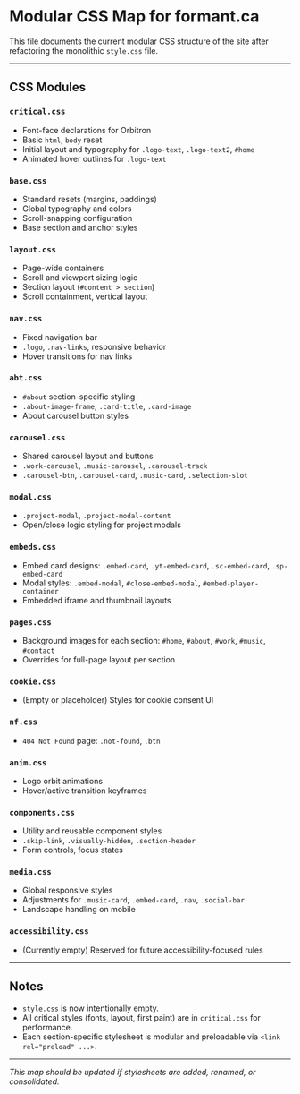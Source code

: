 # Modular CSS Map for formant.ca

This file documents the current modular CSS structure of the site after refactoring the monolithic `style.css` file.

---

## CSS Modules

### `critical.css`
- Font-face declarations for Orbitron
- Basic `html`, `body` reset
- Initial layout and typography for `.logo-text`, `.logo-text2`, `#home`
- Animated hover outlines for `.logo-text`

### `base.css`
- Standard resets (margins, paddings)
- Global typography and colors
- Scroll-snapping configuration
- Base section and anchor styles

### `layout.css`
- Page-wide containers
- Scroll and viewport sizing logic
- Section layout (`#content > section`)
- Scroll containment, vertical layout

### `nav.css`
- Fixed navigation bar
- `.logo`, `.nav-links`, responsive behavior
- Hover transitions for nav links

### `abt.css`
- `#about` section-specific styling
- `.about-image-frame`, `.card-title`, `.card-image`
- About carousel button styles

### `carousel.css`
- Shared carousel layout and buttons
- `.work-carousel`, `.music-carousel`, `.carousel-track`
- `.carousel-btn`, `.carousel-card`, `.music-card`, `.selection-slot`

### `modal.css`
- `.project-modal`, `.project-modal-content`
- Open/close logic styling for project modals

### `embeds.css`
- Embed card designs: `.embed-card`, `.yt-embed-card`, `.sc-embed-card`, `.sp-embed-card`
- Modal styles: `.embed-modal`, `#close-embed-modal`, `#embed-player-container`
- Embedded iframe and thumbnail layouts

### `pages.css`
- Background images for each section: `#home`, `#about`, `#work`, `#music`, `#contact`
- Overrides for full-page layout per section

### `cookie.css`
- (Empty or placeholder) Styles for cookie consent UI

### `nf.css`
- `404 Not Found` page: `.not-found`, `.btn`

### `anim.css`
- Logo orbit animations
- Hover/active transition keyframes

### `components.css`
- Utility and reusable component styles
- `.skip-link`, `.visually-hidden`, `.section-header`
- Form controls, focus states

### `media.css`
- Global responsive styles
- Adjustments for `.music-card`, `.embed-card`, `.nav`, `.social-bar`
- Landscape handling on mobile

### `accessibility.css`
- (Currently empty) Reserved for future accessibility-focused rules

---

## Notes
- `style.css` is now intentionally empty.
- All critical styles (fonts, layout, first paint) are in `critical.css` for performance.
- Each section-specific stylesheet is modular and preloadable via `<link rel="preload" ...>`.

---

_This map should be updated if stylesheets are added, renamed, or consolidated._